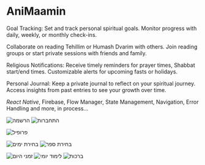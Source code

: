 # AniMaamin
Goal Tracking:
  Set and track personal spiritual goals.
  Monitor progress with daily, weekly, or monthly check-ins.

Collaborate on reading Tehillim  or Humash Dvarim with others.
  Join reading groups or start private sessions with friends and family.
  
Religious Notifications:
  Receive timely reminders for prayer times, Shabbat start/end times.
  Customizable alerts for upcoming fasts or holidays.

Personal Journal:
  Keep a private journal to reflect on your spiritual journey.
  Access insights from past entries to see your growth over time.
  
*React Native*, Firebase, Flow Manager, State Management, Navigation, Error Handling and more, in process...


![הרשמה](https://github.com/AmitGodosi/AniMaamin/assets/94754700/ee1fe490-b14f-4e60-a41c-c01d7e501ec6)
![התחברות](https://github.com/AmitGodosi/AniMaamin/assets/94754700/b8e39ed6-5e53-458c-a7f1-8f703a27571a)

![פרופיל](https://github.com/AmitGodosi/AniMaamin/assets/94754700/6554f1bb-63ac-4adc-905b-1432ab61a4b8)

![בחירת ימים](https://github.com/AmitGodosi/AniMaamin/assets/94754700/4cded9cb-6ec0-4066-ae73-83aee5ca08f6)
![בחירת ספר](https://github.com/AmitGodosi/AniMaamin/assets/94754700/a42073f0-f9d5-45ab-82bc-e457a57046f1)

![זמני היום](https://github.com/AmitGodosi/AniMaamin/assets/94754700/3bcc6424-a55f-4082-88ed-e4b350451028)
![לימוד יומי](https://github.com/AmitGodosi/AniMaamin/assets/94754700/82dc20cc-831c-4508-b6d0-2af2e391bef2)
![ברכות](https://github.com/AmitGodosi/AniMaamin/assets/94754700/65200ac0-925f-49e7-b5b8-8f7f803d0cf2)
